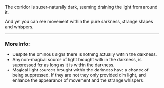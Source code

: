 The corridor is super-naturally dark, seeming draining the light from around it.

And yet you can see movement within the pure darkness, strange shapes and whispers.

---

### More Info:

* Despite the ominous signs there is nothing actually within the darkness.
* Any non-magical source of light brought with in the darkness, is suppressed for as long as it is within the darkness.
* Magical light sources brought within the darkness have a chance of being suppressed. If they are not they only provided dim light, and enhance the appearance of movement and the strange whispers.

